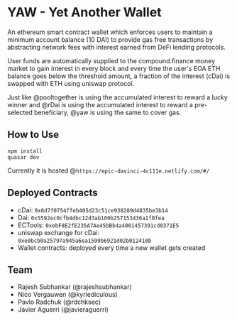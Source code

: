 # YAW - Yet Another Wallet

An ethereum smart contract wallet which enforces users to maintain a minimum account balance (10 DAI) to provide gas free transactions by abstracting network fees with interest earned from DeFi lending protocols.

User funds are automatically supplied to the compound.finance money market to gain interest in every block and every time the user's EOA ETH balance goes below the threshold amount, a fraction of the interest (cDai) is swapped with ETH using uniswap protocol.

Just like @pooltogether is using the accumulated interest to reward a lucky winner and @rDai is using the accumulated interest to reward a pre-selected beneficiary, @yaw is using the same to cover gas.

## How to Use
```
npm install
quasar dev
```
Currently it is hosted @`https://epic-davinci-4c111e.netlify.com/#/`

## Deployed Contracts
- cDai: `0x6d7f0754ffeb405d23c51ce938289d4835be3b14`
- Dai: `0x5592ec0cfb4dbc12d3ab100b257153436a1f0fea`
- ECTools: `0xebF8E2fE235A7Ae45bBb4a4001457391cd0371E5`
- uniswap exchange for cDai: `0xe0bcb0a25797a945a6ea1599b6921d02b012410b`
- Wallet contracts: deployed every time a new wallet gets created

## Team
- Rajesh Subhankar (@rajeshsubhankar)
- Nico Vergauwen (@kyriediculous)
- Pavlo Radchuk (@rdchksec)
- Javier Aguerri (@javieraguerri)

